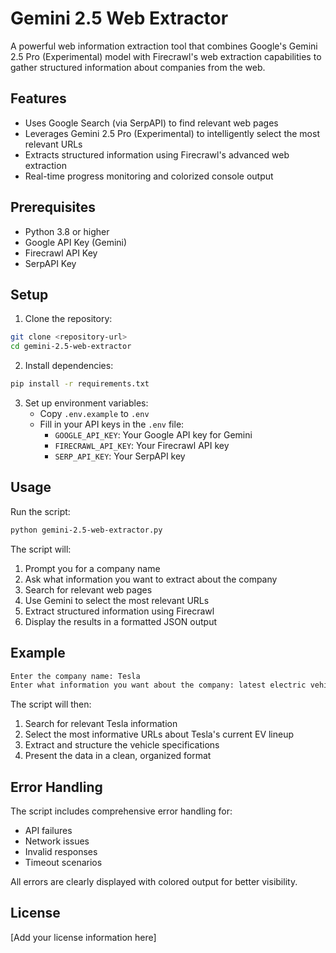# Gemini 2.5 Web Extractor

A powerful web information extraction tool that combines Google's Gemini 2.5 Pro (Experimental) model with Firecrawl's web extraction capabilities to gather structured information about companies from the web.

## Features

- Uses Google Search (via SerpAPI) to find relevant web pages
- Leverages Gemini 2.5 Pro (Experimental) to intelligently select the most relevant URLs
- Extracts structured information using Firecrawl's advanced web extraction
- Real-time progress monitoring and colorized console output

## Prerequisites

- Python 3.8 or higher
- Google API Key (Gemini)
- Firecrawl API Key
- SerpAPI Key

## Setup

1. Clone the repository:

```bash
git clone <repository-url>
cd gemini-2.5-web-extractor
```

2. Install dependencies:

```bash
pip install -r requirements.txt
```

3. Set up environment variables:
   - Copy `.env.example` to `.env`
   - Fill in your API keys in the `.env` file:
     - `GOOGLE_API_KEY`: Your Google API key for Gemini
     - `FIRECRAWL_API_KEY`: Your Firecrawl API key
     - `SERP_API_KEY`: Your SerpAPI key

## Usage

Run the script:

```bash
python gemini-2.5-web-extractor.py
```

The script will:

1. Prompt you for a company name
2. Ask what information you want to extract about the company
3. Search for relevant web pages
4. Use Gemini to select the most relevant URLs
5. Extract structured information using Firecrawl
6. Display the results in a formatted JSON output

## Example

```bash
Enter the company name: Tesla
Enter what information you want about the company: latest electric vehicle models and their specifications
```

The script will then:

1. Search for relevant Tesla information
2. Select the most informative URLs about Tesla's current EV lineup
3. Extract and structure the vehicle specifications
4. Present the data in a clean, organized format

## Error Handling

The script includes comprehensive error handling for:

- API failures
- Network issues
- Invalid responses
- Timeout scenarios

All errors are clearly displayed with colored output for better visibility.

## License

[Add your license information here]
